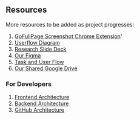 ## Resources

More resources to be added as project progresses:

1. [GoFullPage Screenshot Chrome Extension](https://chrome.google.com/webstore/detail/gofullpage-full-page-scre/fdpohaocaechififmbbbbbknoalclacl?hl=en)'
2. [Userflow Diagram](https://docs.google.com/document/d/1ja1rfgEksPwH5-zaJdOas7SvZghC2NqjO7ePxsyxxFg/edit)
3. [Research Slide Deck](https://docs.google.com/presentation/d/1fJOK6-2YyMgLKfF4ZmJfR5YMUNic4hGn/edit#slide=id.p1)
4. [Our Figma](https://www.figma.com/file/G5bOqhud6azbxyR9El9Ygp/Civic-Tech-Jobs?node-id=1%3A6)
5. [Task and User Flow](https://whimsical.com/ctj-task-and-user-flow-8GgB5Moy14fnQDv24o1fGC)
6. [Our Shared Google Drive](https://drive.google.com/drive/folders/1hXxvpC8W5Uuzjqo4CxnjDpAMI7sbVnq8?usp=sharing&pli=1)

### For Developers

1. [Frontend Architecture](https://github.com/hackforla/CivicTechJobs/wiki/Frontend-Architecture)<br>
2. [Backend Architecture](https://github.com/hackforla/CivicTechJobs/wiki/Backend-Architecture)<br>
3. [GitHub Architecture](https://github.com/hackforla/CivicTechJobs/wiki/GitHub-Architecture)<br>